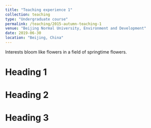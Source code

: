 ```yaml
---
title: "Teaching experience 1"
collection: teaching
type: "Undergraduate course"
permalink: /teaching/2015-autumn-teaching-1
venue: "Beijing Normal University, Environment and Development"
date: 2019-06-30
location: "Beijing, China"
---
```


Interests bloom like flowers in a field of springtime flowers.

Heading 1
======

Heading 2
======

Heading 3
======